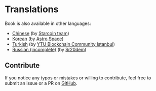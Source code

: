 # Translations

Book is also available in other languages:

- [Chinese](https://move-book.com/cn) (by [Starcoin team](https://starcoin.org/))
- [Korean](https://move-book.com/ko) (by [Astro Space](https://github.com/AstroSpaceHQ))
- [Turkish](https://move-book.com/tr) (by [YTU Blockchain Community Istanbul](https://yildizblockchain.com))
- [Russian (incomplete)](https://move-book.com/ru) (by [Sr20dem](https://github.com/Sr20dem))

## Contribute

If you notice any typos or mistakes or willing to contribute, feel free to submit an issue or a PR on [GitHub](https://github.com/damirka/move-book).
